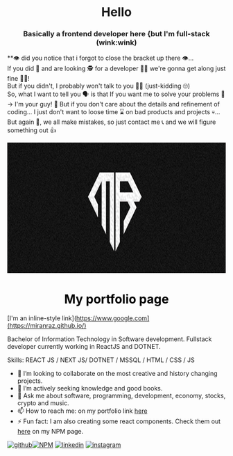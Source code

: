 ### <h1 align="center">Hello</h1>
#### <h3 align="center">Basically a frontend developer here {but I'm full-stack (wink:wink) </h3>

**👁️ did you notice that i forgot to close the bracket up there 👁️...<br/>
If you did 🥷 and are looking 🕵️‍ for a developer 👨‍💻 we're gonna get along just fine 🤝🏼!<br/> But if you didn't, I probably won't talk to you 🤷‍♂️ (just-kidding 🙄)<br/>
So, what I want to tell you 🗣️ is that If you want me to solve your problems 🚩 -> I'm your guy! 🫡 But if you don't care about the details and refinement of coding... I just don't want to loose time ⌛ on bad products and projects 💀...<br/>
But again 🤔, we all make mistakes, so just contact me 📞 and we will figure something out  👍 

<a href="[https://miranraz.github.io/MyPortfolio](https://miranraz.github.io/)/"><img src='https://raw.githubusercontent.com/MiranRaz/MiranRaz/main/banner.png' alt='miranraz' height='300' width='100%'></a>

### <h1 align="center"><a style="color: black;text-decoration:none;" href="https://miranraz.github.io/">My portfolio page</a></h1>
[I'm an inline-style link](https://www.google.com](https://miranraz.github.io/)

Bachelor of Information Technology in Software development. Fullstack developer currently working in ReactJS and DOTNET.   

Skills: REACT JS / NEXT JS/ DOTNET / MSSQL / HTML / CSS / JS 

- 🔭 I’m looking to collaborate on the most creative and history changing projects. 
- 🤔 I’m actively seeking knowledge and good books. 
- 💬 Ask me about software, programming, development, economy, stocks, crypto and music. 
- 📫 How to reach me: on my portfolio link <a href ="[https://miranraz.github.io/MyPortfolio](https://miranraz.github.io/)" target="_blank">here</a>  
- ⚡ Fun fact: I am also creating some react components. Check them out <a href=https://www.npmjs.com/~miranraz target="_blank">here</a> on my NPM page.

[<img src='https://cdn.jsdelivr.net/npm/simple-icons@3.0.1/icons/github.svg' alt='github' height='40'>](https://github.com/MiranRaz)[<img src='https://cdn.jsdelivr.net/npm/simple-icons@3.0.1/icons/npm.svg' alt='NPM' height='40'>](https://www.npmjs.com/~miranraz) [<img src='https://cdn.jsdelivr.net/npm/simple-icons@3.0.1/icons/linkedin.svg' alt='linkedin' height='40'>](https://www.linkedin.com/in/miran-raznatovic//)  [<img src='https://cdn.jsdelivr.net/npm/simple-icons@3.0.1/icons/instagram.svg' alt='instagram' height='40'>](https://instagram.com/korisniknijepronadjen/)  

